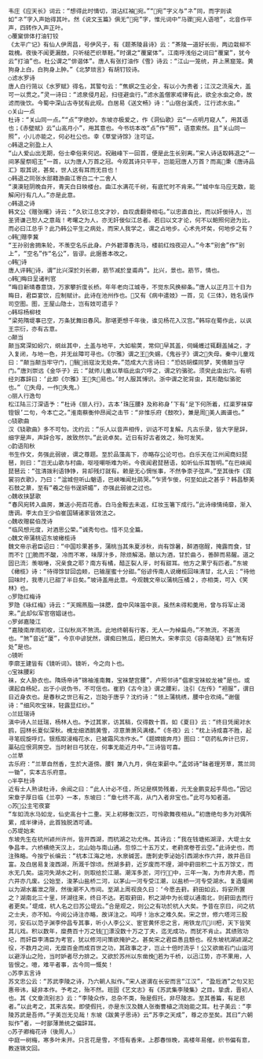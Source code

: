 <!-- { "loadSidebar": true } -->
    韦庄《应天长》词云：“想得此时情切，泪沾红袖宛。”“宛”字义与“ネ”同，而字则读如“ネ”字入声始得其叶。然《说文玉篇》俱无“宛”字，惟元词中“马骤宛人语喧”，北音作平声，四转作入声正叶。
    ○覆窠俳体打油钉铰
    《太平广记》有仙人伊周昌，号伊风子，有《题茶陵县诗》云：“茶陵一道好长街，两边栽柳不栽槐。夜後不闻更漏鼓，只听槌芒织草鞋。”时谓之“覆窠体”。江南呼浅俗之词曰“覆窠”，犹今云“打油”也。杜公谓之“俳谐体”。唐人有张打油作《雪》诗云：“江山一笼统，井上黑窟笼。黄狗身上白，白狗身上肿。”《北梦琐言》有胡钉铰诗。
    ○滤水罗诗
    唐人白行简以《水罗赋》得名，其警句云：“焦螟之生必全，有以小为贵者；江汉之流虽大，盖可一以贯之。”灵一诗曰：“滤泉侵月起，扫径避虫行。”滤水盖僧家戒律有此，欲全水虫之命，故滤而後饮。今蜀中深山古寺犹有此规。白居易《送文畅》诗：“山宿台溪虎，江行滤水虫。”
    ○关山一点
    杜诗：“关山同一点。”“点”字绝妙。东坡亦极爱之，作《洞仙歌》云“一点明月窥人”，用其语也；《赤壁赋》云“山高月小”，用其意也。今书坊本改“点”作“照”，语意索然。且“关山同一照”，小儿亦能之，何必杜公也。幸《草堂诗馀》注可证。
    ○韩退之别盈上人
    “山人爱山出无期，俗士牵俗来何迟。祝融峰下一回首，便是此生长别离。”宋人诗话取韩退之“一间茅屋祭昭王”一首，以为唐人万首之冠。今观其诗只平平，岂能冠唐人万首？而高秉《唐诗品汇》取其说，甚矣，世人这有耳而无目也！
    ○韩退之同张水部籍游曲江寄白二十二舍人
    “漠漠轻阴晚自开，青天白日映楼台。曲江水满花千树，有底忙时不肯来。”“城中车马应无数，能解闲行有几人。”亦是此意。
    ○韩退之诗
    韩文公《赠张曙》诗云：“久钦江总文才妙，自叹虞翻骨相屯。”以忠直自比，而以奸佞待人，岂圣贤谦己恕人之意哉！考曙之为人，亦无奸佞似江总者。若曰以文才论，何不以鲍照何逊为比，而必曰江总乎？此乃韩公平生之病处，而宋人我学之，谓之占地步。心术先坏矣，何地步之有？
    ○韩赠李冀
    “王孙别舍拥朱轮，不羡空名乐此身。户外碧潭春洗马，楼前红烛夜迎人。”今本“别舍”作“别上”，“空名”作“名公”，皆谬。此据善本改之。
    ○韩诗
    唐人评韩诗，谓“比兴深於刘长卿，筋节减於皇甫冉”。比兴，景也。筋节，情也。
    ○韩晦日呈诸判官
    “晦日新晴春意饶，万家攀折度长桥。年年老向江城寺，不觉东风换柳条。”唐人以正月三十日为晦日，君臣宴饮，应制赋计。此诗在池州作也。又有《病中遣妓》一首，见《三体》，姓名误作司空图。图，王屋山隐士，岂有妓可遗乎？
    ○韩琮杨柳枝
    “梁苑隋堤事已空，万条犹舞旧春风。那堪更想千年後，谁见杨花入汉宫。”韩琮在蜀作此，以讽王宗衍，亦有古意。
    ○颠当
    颠当窝深如蚓穴，纲丝其中，土盖与地平，大如榆荚，常仰早其盖，伺蝇蠖过辄翻盖捕之，才入复闭，与地一色，并无丝障可寻也。《尔雅》谓之王失蜴，《鬼谷子》谓之失母。秦中儿童戏曰：“颠当颠当牢守门，翳翁寇汝无处奔。”范成大六言诗曰：“恐妨胡蝶同梦，笑倩颠当守门。”唐刘崇远《金华子》云：“就师儿童以草临此虫穴呼之，谓之钓骆驼。须臾此虫出穴。有明经刘寡辞曰：‘此即《尔雅》王失易也。’时人服其博识。浙中谓之驼背虫，其形酷似骆驼也。”（失母，一作失鬼。）
    ○丽人行逸句
    松江陆三汀深语予：“杜诗《丽人行》，古本‘珠压腰衤及称称身’下有‘足下何所着，红渠罗袜穿镫银’二句，今本亡之。”淮南蔡衡仲昂闻之击节：“非惟乐府《鼓吹》，兼是周美人画谱也。”
    ○铙歌曲
    汉《铙歌曲》多不可句。沈约云：“乐人以音声相传，训诂不可复解。凡古乐录，皆大字是辞，细字是声，声辞合写，故致然尔。”此说卓矣。近日有好古者效之，殆可发笑。
    ○韵语阳秋
    书生作文，务强此弱彼，谓之尊题。至於品藻高下，亦略存公论可也。白乐天在江州闻商妇琵琶，则曰：“岂无山歌与村曲，呕哑嘲哳难为听。今夜闻君琵琶语，如听仙乐耳暂明。”在巴峡闻琵琶云：“弦清拨利语铮铮，背却残灯就有。赖是无心惆怅事，不然争柰子弦声。”至其後作《霓裳羽衣歌》，乃曰：“湓城但听山魈语，巴峡唯闻杜鹃哭。”乍贤乍佞，何至如此之甚乎？韩昌黎美石鼓之篆，至有“羲之俗书逞妍媚”，亦强此弱彼之过也。
    ○魏收挟瑟歌
    “春风宛转入曲房，兼送小苑百花香。白马金鞍去未返，红妆玉箸下成行。”此诗缘情绮靡，渐入唐调。李太白王少伯崔国辅诸家皆效法之。
    ○魏收赠裴伯茂诗
    “临风想元度，对酒思公荣。”诚秀句也。惜不见全篇。
    ○魏文帝蒲桃诏东坡橄榄诗
    魏文帝示君臣诏曰：“中国珍果甚多，蒲桃当其朱夏涉秋，尚有馀暑，醉酒宿酲，掩露而食，甘而不饣，脆而不酸，冷而不寒，味厚汁多，除烦解渴。酿以为酒，甘於曲ろ，善醉而易醒。道之固已流氵羡咽唾，况亲食之耶？南方有橘，醋正裂人牙，时有甜耳。他方之果宁有匹者。”东坡《橄榄》诗：“待得馀甘回齿颊，已输崖蜜十分甜。”俗谚传南人说橄榄回味清甘，北人云：“待他回味时，我枣儿已甜了半日矣。”坡诗盖用此意。今观魏文帝以蒲桃压橘２，亦相类，可入《笑林》也。
    ○罗隐红梅诗
    罗隐《咏红梅》诗云：“天赐燕脂一抹腮，盘中风味笛中哀。虽然未得和羹用，曾与将军止渴来。”此却似军官宿娼谜也。
    ○罗邺嘉陵江
    “嘉陵南岸雨初收，江似秋岚不煞流。此地终朝有行客，无人一为棹扁舟。”不煞流，不甚流也。“煞”音近“厦”，今京中谚犹然，谓痴曰煞瓜，肥曰煞大。宋孝宗见《容斋随笔》云“煞有好处”是也。
    ○镜听
    李廓王建皆有《镜听词》。镜听，今之向卜也。
    ○宝袜腰彩
    袜，女人胁衣也。隋炀帝诗“锦袖淮南舞，宝袜楚宫腰”，卢照邻诗“倡家宝袜蛟龙被”是也。或谓起自杨妃，出于小说伪书，不可信也。崔豹《古今注》谓之腰彩，注引《左传》“袒服”，谓日日近身衣也。是春秋之世已有之，岂始于唐乎？沈约诗：“领上蒲桃绣，腰中合欢绮。”谢偃诗：“细风吹宝袜，轻露显红纱。”
    ○兰廷瑞诗
    滇中诗人兰廷瑞，杨林人也。予过其家，访其稿，仅得数十首。如《夏日》云：“终日凭阑对水鸥，园林长夏似深秋。槐龙细洒鹅黄雪，凉意萧萧风满楼。”《冬夜》云：“枕上诗成喜不胜，起寻笔砚旋呼灯。银瓶取浸梅花水，已被霜风冻作水。”《题嫦娥奔月》图曰：“窃药私奔计已穷，藁砧应恨洞房空。当时射日弓犹在，何事无能近月中。”三诗皆可喜。
    ○兰草
    古乐府：“兰草自然香，生於大道傍。腰钅兼八九月，俱在束薪中。”孟郊诗“昧者理芳草，蒿兰同一锄”，实本古乐府意。
    ○半亭杜诗
    近有士人熟读杜诗，余闻之曰：“此人计必不佳，所记是棋势残着，元无金鹏变起手局也。”因记宋章子厚日临《兰亭》一本，东坡曰：“章七终不高，从门入者非宝也。”此可与知者道。
    ○苏公主宅夜宴
    “车如流水马如龙，仙史高台十二重。天上初移衡汉匹，可怜歌舞夜相从。”初唐绝句多为对偶所累，成半律诗，此首独脱洒可诵。
    ○苏堤始末
    东坡先生在杭州颍州许州，皆开西湖，而杭湖之功尤伟。其诗云：“我在钱塘拓湖渌，大堤士女争昌丰。六桥横绝天汉上，北山始与南山通。忽惊二十五万丈，老葑席卷苍云空。”此诗史也，而注殊略。今按宁长编云：“杭本江海之地，水泉碱苦。唐刺史李泌始引西湖水作六井，故井邑日富。及白居易复浚西湖，所溉千馀顷。然湖多葑，近岁废而不理，湖中葑田积二十五万馀丈，而水无几矣。运河失湖水之利，则取给於江潮。潮浑多淤，河行中，三年一淘，为市井大患，而六井亦几废。公始至，浚茅山盐桥二河，以茅山一河专受江潮，以盐桥一河专受湖水。复造堰闸以为湖水蓄泄之限，然後潮不入市间。至湖上周视良久曰：‘今愿去葑。葑田如云，将安所置之？湖南北三十里，环湖往来，终日不达。若取葑田，积之湖中为长堤以通南北，则葑田去而行者更矣。’堤成，杭人名之曰苏公堤云。”合是观之，则公之有功於杭人大矣。予昔在京曰，问之杭之士夫，亦不知。今阅公诗注亦略，故详注之。呜呼！治水之难久矣。宋之世，修六塔河三股河，安石以范子渊李仲昌专其事，听小人李公义、宦官黄怀忠之言，用铁龙爪川杷，天下皆笑其儿戏。积以数年，糜费百十万之钱，漂没数十万之丁夫，迄无成功，而犹不肯止。其绩败功圮，而奸臣李清臣为考官，犹以修河问策欲掩护之。甚矣宋之君臣愚且戆也。视东坡杭湖颍湖之役，不数月之间，无糜百金而成百世之功，其政事之才，岂止十倍时流乎！公又欲凿石门山运河以避浮山之险，当时妒者尽力排之。又欲於苏州以东凿挽若为千桥，以迅江势，亦不果用，人皆恨之。噫，难平者事，古今同一慨矣！
    ○苏李五言诗
    苏文忠公云：“苏武李陵之诗，乃六朝人拟作。”宋人遂谓在长安而言“江汉”，“盈卮酒”之句又犯惠帝讳，疑非本作。予考之，殆不然。班固《艺文志》有《苏武集李陵集》之目。挚虞，晋初人也。其《文章流别志》云：“李陵众作，总杂不类，殆是假托，非尽陵志。至其善篇，有足悲者。”以此考之，其来古矣。即使假托，亦是东汉及魏人张衡曹植之流始能之耳。杜子美云：“李陵苏武是吾师。”子美岂无见哉！东坡《跋黄子思诗》云“苏李之天成”，尊之亦至矣。其曰“六朝拟作”者，一时鄙薄萧统之偏辞耳。
    ○苏子卿梅花诗（後周人。）
    中庭一树梅，寒多叶未开。只言花是雪，不悟有香来。上郡春恒晚，高楼年易催。织书偏有意，教逐锦文回。
